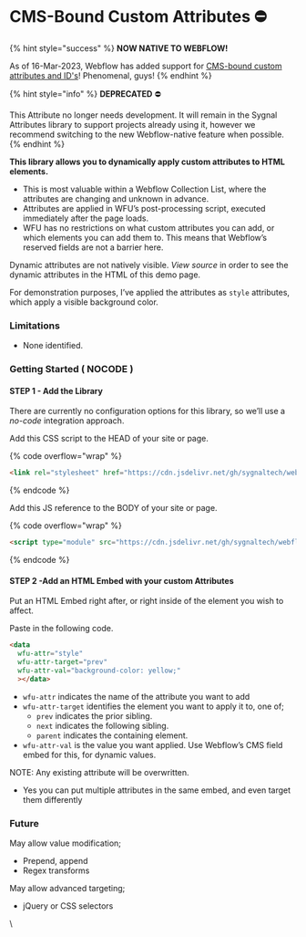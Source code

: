 # CMS-Bound Custom Attributes ⛔

{% hint style="success" %}
**NOW NATIVE TO WEBFLOW!**

As of 16-Mar-2023, Webflow has added support for [CMS-bound custom attributes and ID's](https://webflow.com/feature/use-cms-data-in-custom-attributes)! Phenomenal, guys!
{% endhint %}

{% hint style="info" %}
**DEPRECATED** ⛔

This Attribute no longer needs development. It will remain in the Sygnal Attributes library to support projects already using it, however we recommend switching to the new Webflow-native feature when possible.&#x20;
{% endhint %}

**This library allows you to dynamically apply custom attributes to HTML elements.**

* This is most valuable within a Webflow Collection List, where the attributes are changing and unknown in advance.
* Attributes are applied in WFU’s post-processing script, executed immediately after the page loads.
* WFU has no restrictions on what custom attributes you can add, or which elements you can add them to. This means that Webflow’s reserved fields are not a barrier here.&#x20;

Dynamic attributes are not natively visible. _View source_ in order to see the dynamic attributes in the HTML of this demo page.

For demonstration purposes, I’ve applied the attributes as `style` attributes, which apply a visible background color.

### Limitations <a href="#limitations" id="limitations"></a>

* None identified.

### Getting Started ( NOCODE ) <a href="#getting-started-nocode" id="getting-started-nocode"></a>

#### STEP 1 - Add the Library <a href="#step-1---add-the-library" id="step-1---add-the-library"></a>

There are currently no configuration options for this library, so we’ll use a _no-code_ integration approach.

Add this CSS script to the HEAD of your site or page.

{% code overflow="wrap" %}
```html
<link rel="stylesheet" href="https://cdn.jsdelivr.net/gh/sygnaltech/webflow-util@4.11/dist/css/webflow-html.min.css">
```
{% endcode %}

Add this JS reference to the BODY of your site or page.

{% code overflow="wrap" %}
```html
<script type="module" src="https://cdn.jsdelivr.net/gh/sygnaltech/webflow-util@4.11/src/nocode/webflow-html.min.js"></script>
```
{% endcode %}

#### STEP 2 -Add an HTML Embed with your custom Attributes <a href="#step-2--add-an-html-embed-with-your-custom-attributes" id="step-2--add-an-html-embed-with-your-custom-attributes"></a>

Put an HTML Embed right after, or right inside of the element you wish to affect.

Paste in the following code.

```html
<data 
  wfu-attr="style" 
  wfu-attr-target="prev" 
  wfu-attr-val="background-color: yellow;"
  ></data>
```

* `wfu-attr` indicates the name of the attribute you want to add
* `wfu-attr-target` identifies the element you want to apply it to, one of;
  * `prev` indicates the prior sibling.
  * `next` indicates the following sibling.
  * `parent` indicates the containing element.
* `wfu-attr-val` is the value you want applied. Use Webflow’s CMS field embed for this, for dynamic values.

NOTE: Any existing attribute will be overwritten.

* Yes you can put multiple attributes in the same embed, and even target them differently

### Future <a href="#future" id="future"></a>

May allow value modification;

* Prepend, append
* Regex transforms

May allow advanced targeting;

* jQuery or CSS selectors

\



